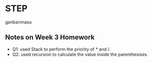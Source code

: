 # STEP
ganbarimasu

## Notes on Week 3 Homework
- Q1: used Stack to perform the priority of * and /. 
- Q2: used recursion to calculate the value inside the parenthesises. 
